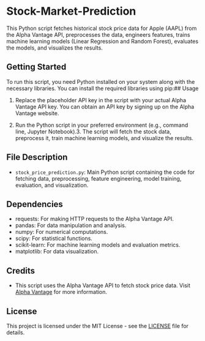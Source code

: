 # Stock-Market-Prediction


This Python script fetches historical stock price data for Apple (AAPL) from the Alpha Vantage API, preprocesses the data, engineers features, trains machine learning models (Linear Regression and Random Forest), evaluates the models, and visualizes the results.

## Getting Started

To run this script, you need Python installed on your system along with the necessary libraries. You can install the required libraries using pip:## Usage

1. Replace the placeholder API key in the script with your actual Alpha Vantage API key. You can obtain an API key by signing up on the Alpha Vantage website.

2. Run the Python script in your preferred environment (e.g., command line, Jupyter Notebook).3. The script will fetch the stock data, preprocess it, train machine learning models, and visualize the results.

## File Description

- `stock_price_prediction.py`: Main Python script containing the code for fetching data, preprocessing, feature engineering, model training, evaluation, and visualization.

## Dependencies

- requests: For making HTTP requests to the Alpha Vantage API.
- pandas: For data manipulation and analysis.
- numpy: For numerical computations.
- scipy: For statistical functions.
- scikit-learn: For machine learning models and evaluation metrics.
- matplotlib: For data visualization.

## Credits

- This script uses the Alpha Vantage API to fetch stock price data. Visit [Alpha Vantage](https://www.alphavantage.co/) for more information.

## License

This project is licensed under the MIT License - see the [LICENSE](LICENSE) file for details.
